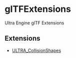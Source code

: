 # glTFExtensions
Ultra Engine glTF Extensions

## Extensions
- [ULTRA_CollisionShapes](ULTRA_CollisionShapes.md)
